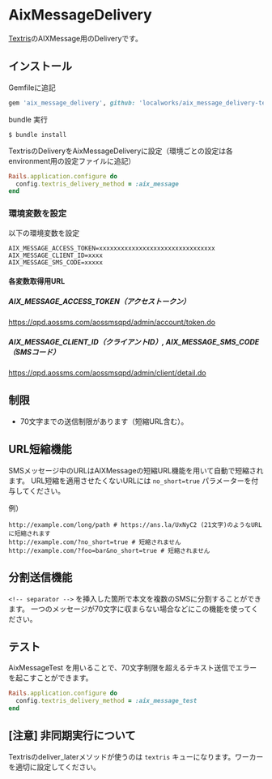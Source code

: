 # AixMessageDelivery

[Textris](https://github.com/visualitypl/textris)のAIXMessage用のDeliveryです。

## インストール

Gemfileに追記

```ruby
gem 'aix_message_delivery', github: 'localworks/aix_message_delivery-textris'
```

bundle 実行

```shell
$ bundle install
```

TextrisのDeliveryをAixMessageDeliveryに設定（環境ごとの設定は各environment用の設定ファイルに追記）

```ruby
Rails.application.configure do
  config.textris_delivery_method = :aix_message
end
```

### 環境変数を設定

以下の環境変数を設定

```
AIX_MESSAGE_ACCESS_TOKEN=xxxxxxxxxxxxxxxxxxxxxxxxxxxxxxxx
AIX_MESSAGE_CLIENT_ID=xxxx
AIX_MESSAGE_SMS_CODE=xxxxx
```

#### 各変数取得用URL

##### AIX_MESSAGE_ACCESS_TOKEN（アクセストークン）
https://qpd.aossms.com/aossmsqpd/admin/account/token.do

##### AIX_MESSAGE_CLIENT_ID（クライアントID）, AIX_MESSAGE_SMS_CODE（SMSコード）
https://qpd.aossms.com/aossmsqpd/admin/client/detail.do

## 制限

- 70文字までの送信制限があります（短縮URL含む）。

## URL短縮機能

SMSメッセージ中のURLはAIXMessageの短縮URL機能を用いて自動で短縮されます。
URL短縮を適用させたくないURLには `no_short=true` パラメーターを付与してください。

例）

```
http://example.com/long/path # https://ans.la/UxNyC2 (21文字)のようなURLに短縮されます
http://example.com/?no_short=true # 短縮されません
http://example.com/?foo=bar&no_short=true # 短縮されません
```

## 分割送信機能

`<!-- separator -->` を挿入した箇所で本文を複数のSMSに分割することができます。
一つのメッセージが70文字に収まらない場合などにこの機能を使ってください。

## テスト

AixMessageTest を用いることで、70文字制限を超えるテキスト送信でエラーを起こすことができます。

```ruby
Rails.application.configure do
  config.textris_delivery_method = :aix_message_test
end
```


## [注意] 非同期実行について

Textrisのdeliver_laterメソッドが使うのは `textris` キューになります。ワーカーを適切に設定してください。

